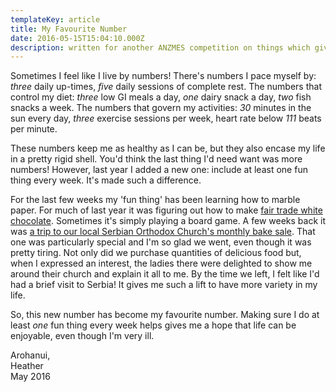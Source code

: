 ```yaml
---
templateKey: article
title: My Favourite Number
date: 2016-05-15T15:04:10.000Z
description: written for another ANZMES competition on things which give us hope
---
```

Sometimes I feel like I live by numbers! There's numbers I pace myself by: _three_ daily up-times, _five_ daily sessions of complete rest. The numbers that control my diet: _three_ low GI meals a day, _one_ dairy snack a day, _two_ fish snacks a week. The numbers that govern my activities: _30_ minutes in the sun every day, _three_ exercise sessions per week, heart rate below _111_ beats per minute.

These numbers keep me as healthy as I can be, but they also encase my life in a pretty rigid shell. You'd think the last thing I'd need want was more numbers! However, last year I added a new one: include at least one fun thing every week. It's made such a difference.

For the last few weeks my 'fun thing' has been learning how to marble paper. For much of last year it was figuring out how to make [fair trade white chocolate](https://blog.puriri.nz/search/label/fair%20trade%20white%20chocolate). Sometimes it's simply playing a board game. A few weeks back it was [a trip to our local Serbian Orthodox Church's monthly bake sale](https://blog.puriri.nz/2016/04/a-short-visit-to-serbia.html). That one was particularly special and I'm so glad we went, even though it was pretty tiring. Not only did we purchase quantities of delicious food but, when I expressed an interest, the ladies there were delighted to show me around their church and explain it all to me. By the time we left, I felt like I'd had a brief visit to Serbia! It gives me such a lift to have more variety in my life.

So, this new number has become my favourite number. Making sure I do at least _one_ fun thing every week helps gives me a hope that life can be enjoyable, even though I'm very ill.

Arohanui, \
Heather \
May 2016
